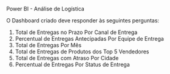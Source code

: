 Power BI - Análise de Logística

O Dashboard criado deve responder às seguintes perguntas:


1. Total de Entregas no Prazo Por Canal de Entrega
2. Percentual de Entregas Antecipadas Por Equipe de Entrega
3. Total de Entregas Por Mês
4. Total de Entregas de Produtos dos Top 5 Vendedores
5. Total de Entregas com Atraso Por Cidade
6. Percentual de Entregas Por Status de Entrega